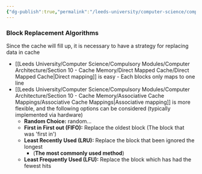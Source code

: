 ```yaml
---
{"dg-publish":true,"permalink":"/leeds-university/computer-science/compulsory-modules/computer-architecture/section-10-cache-memory/cache-block-replacement-policies/"}
---
```


### Block Replacement Algorithms
Since the cache will fill up, it is necessary to have a strategy for replacing data in cache
- [[Leeds University/Computer Science/Compulsory Modules/Computer Architecture/Section 10 - Cache Memory/Direct Mapped Cache/Direct Mapped Cache\|Direct mapping]] is easy - Each blocks only maps to one line
- [[Leeds University/Computer Science/Compulsory Modules/Computer Architecture/Section 10 - Cache Memory/Associative Cache Mappings/Associative Cache Mappings\|Associative mapping]] is more flexible, and the following options can be considered (typically implemented via hardware)
	- **Random Choice:** random...
	- **First in First out (FIFO):** Replace the oldest block (The block that was 'first in')
	- **Least Recently Used (LRU):** Replace the block that been ignored the longest
		- (**The most commonly used method**)
	- **Least Frequently Used (LFU):** Replace the block which has had the fewest hits
